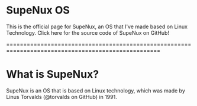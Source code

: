 # SupeNux OS
This is the official page for SupeNux, an OS that I've made based on Linux Technology.
Click here for the source code of SupeNux on GitHub!

===================================================================================================
# What is SupeNux?
SupeNux is an OS that is based on Linux technology, which was made by Linus Torvalds (@torvalds on GitHub) in 1991.
